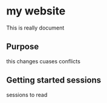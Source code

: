 # my website



This is really document

## Purpose
this changes cuases conflicts



## Getting started sessions

sessions to read
